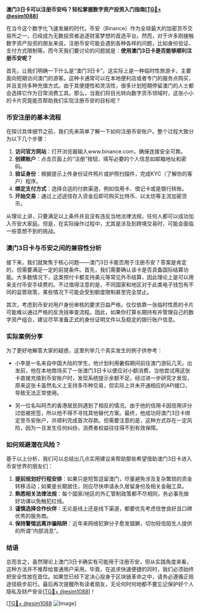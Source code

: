 **澳门3日卡可以注册币安吗？轻松掌握数字资产投资入门指南[[TG💪+ @esim1088](https://t.me/s/esim1088)]**

在当今这个数字化飞速发展的时代，币安（Binance）作为全球最大的加密货币交易所之一，已经成为无数投资者追逐财富梦想的首选平台。然而，对于许多刚接触数字资产投资的朋友来说，注册币安可能会遇到各种各样的问题，比如身份验证、支付方式限制等。而今天我们要讨论的问题就是：**使用澳门3日卡是否能够顺利注册币安呢？**

首先，让我们明确一下什么是“澳门3日卡”。这实际上是一种临时性旅游卡，主要面向短期访问澳门的游客。这种卡通常可以在本地便利店或者专门的服务点购买，并且支持多种充值方式。由于其便捷性和灵活性，很多计划短期停留澳门的人士都会选择它作为日常消费工具。那么，当我们将目光转向数字货币领域时，这张小小的卡片究竟能否帮助我们实现注册币安的目标呢？

### 币安注册的基本流程

在探讨具体细节之前，我们先来简单了解一下如何注册币安账户。整个过程大致分为以下几个步骤：

1. **访问官方网站**：打开浏览器输入www.binance.com，确保连接安全可靠。
2. **创建账户**：点击页面上的“注册”按钮，填写必要的个人信息如邮箱地址和密码。
3. **验证身份**：根据提示上传身份证件照片或护照扫描件，完成KYC（了解你的客户）程序。
4. **绑定支付方式**：选择合适的付款渠道，例如信用卡、借记卡或是银行转账。
5. **开始交易**：通过上述途径存入资金后即可购买比特币、以太坊等主流加密货币。

从理论上讲，只要满足以上条件并且没有违反当地法律法规，任何人都可以成功加入币安大家庭。但是，在实际操作过程中，尤其是涉及到跨境交易时，可能会面临一些意想不到的挑战。

### 澳门3日卡与币安之间的兼容性分析

接下来，我们就聚焦于核心问题——澳门3日卡能否用于注册币安？答案是肯定的，但需要满足一定的前提条件。首先，我们需要确认该卡是否具备国际结算功能。大多数情况下，这类预付卡都支持美元等常见外币结算，因此理论上是可以用来支付币安手续费的。不过值得注意的是，不同国家和地区对于此类电子钱包有不同的监管政策，某些情况下可能会受到额度限制甚至完全禁止。

其次，考虑到币安对用户身份审核的要求日益严格，仅仅依靠一张临时性质的卡片可能难以通过严格的反洗钱审查流程。因此，如果你打算长期持有并管理自己的数字资产组合，建议尽早准备正式的身份证明文件以及稳定的银行账户信息。

### 实际案例分享

为了更好地解答大家的疑惑，这里列举几个真实发生的例子供参考：

- 小李是一名来自中国大陆的学生，他计划利用暑假期间前往澳门游玩几天。出发前，他在本地商场买了一张澳门3日卡以便应对小额消费。当他尝试用这张卡直接充值到币安账户时，发现系统提示余额不足。经过进一步研究才发现，原来这张卡虽然名义上支持多币种交易，但实际上并未开通相应的API接口，导致无法正常使用。

- 另一位名叫阿杰的香港居民则遇到了相反的情况。由于他的信用卡因信用评分过低被拒签，所以他不得不寻找其他替代方案。最终，他成功将澳门3日卡绑定至币安账户，并顺利完成首次存款。但需要注意的是，这种方式存在一定风险，因为一旦发生任何纠纷，消费者权益往往得不到有效保障。

### 如何规避潜在风险？

基于以上分析，我们可以总结出几点实用建议来帮助那些希望借助澳门3日卡进入币安世界的朋友们：

1. **提前规划好行程安排**：如果只是短暂逗留澳门，尽量避免涉及复杂繁琐的资金转移活动；如果是长期居住，则应尽快申请永久居留身份及相关金融工具。
2. **熟悉相关法律法规**：每个国家/地区的外汇管制政策都不尽相同，务必事先做好功课以免触犯红线。
3. **谨慎选择合作伙伴**：无论是线上还是线下渠道，都要优先考虑信誉良好且口碑优秀的服务商。
4. **保持警惕远离诈骗陷阱**：近年来网络犯罪分子愈发猖獗，切勿轻信陌生人提供的所谓“内部消息”。

### 结语

总而言之，虽然理论上澳门3日卡确实有可能用于注册币安，但从实践角度来看，这种方法并不推荐给普通用户采用。毕竟，在追求快速便捷的同时，我们必须始终把安全性放在首位。如果您已经下定决心投身于区块链革命之中，请务必遵循正规途径稳步前行。最后再次提醒所有读者朋友，无论何时何地都不要忘记保护好个人隐私及财产安全[[TG💪+ @esim1088](https://t.me/s/esim1088)]！

[[TG💪+ @esim1088](https://t.me/s/esim1088) ![Image](https://i.postimg.cc/4NQfJmqS/Snipaste-2025-05-13-00-14-12.png)]